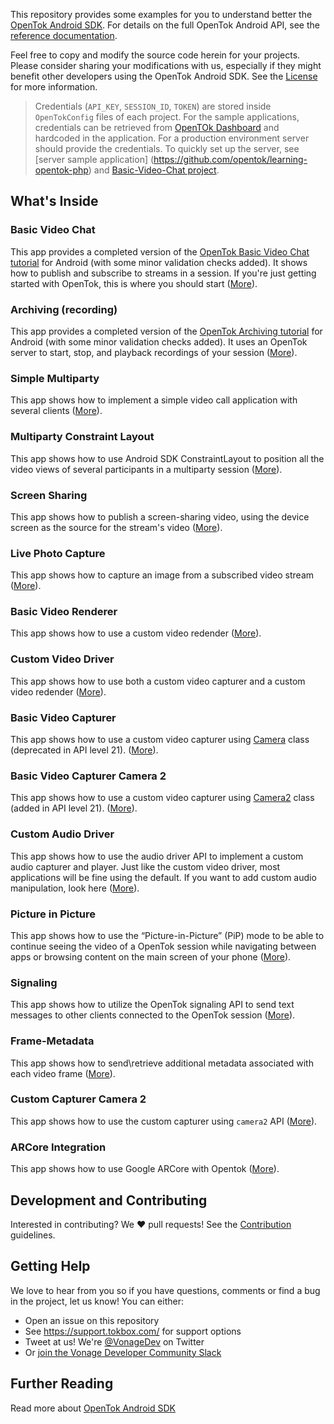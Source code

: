 This repository provides some examples for you to understand better the [OpenTok Android SDK](https://tokbox.com/developer/sdks/android/). For details on the full OpenTok Android API, see the [reference documentation](https://tokbox.com/opentok/libraries/client/android/reference/index.html).

Feel free to copy and modify the source code herein for your projects. Please consider sharing your modifications with us, especially if they might benefit other developers using the OpenTok Android SDK. See the [License](LICENSE) for more information.

> Credentials (`API_KEY`, `SESSION_ID`, `TOKEN`) are stored inside `OpenTokConfig` files of each project. For the sample applications, credentials can be retrieved from [OpenTOk Dashboard](https://dashboard.tokbox.com/projects) and hardcoded in the application. For a production environment server should provide the credentials. To quickly set up the server, see [server sample application] (https://github.com/opentok/learning-opentok-php) and [Basic-Video-Chat project](/Basic-Video-Chat). 
## What's Inside

### Basic Video Chat

This app provides a completed version of the [OpenTok Basic Video Chat tutorial](https://tokbox.com/developer/tutorials/android/basic-video-chat/) for Android (with some minor validation checks added). It shows how to publish and subscribe to streams in a session. If you're just getting started with OpenTok, this is where you should start ([More](/Basic-Video-Chat)).

### Archiving (recording)

This app provides a completed version of the [OpenTok Archiving tutorial](https://tokbox.com/developer/tutorials/android/archiving/) for Android (with some minor validation checks added). It uses an OpenTok server to start, stop, and playback recordings of your session ([More](/Archiving)). 

### Simple Multiparty

This app shows how to implement a simple video call application with several clients ([More](/Simple-Multiparty)).

### Multiparty Constraint Layout

This app shows how to use Android SDK ConstraintLayout to position all the video views of several participants in a multiparty session ([More](/Multiparty-Constraint-Layout)).

### Screen Sharing

This app shows how to publish a screen-sharing video, using the device screen as the source for the stream's video ([More](/Screen-Sharing)).

### Live Photo Capture

This app shows how to capture an image from a subscribed video stream ([More](/Live-Photo-Capture)).

### Basic Video Renderer

This app shows how to use a custom video redender ([More](/Basic-Video-Renderer)).

### Custom Video Driver

This app shows how to use both a custom video capturer and a custom video redender ([More](/Custom-Video-Driver)).

### Basic Video Capturer

This app shows how to use a custom video capturer using [Camera](https://developer.android.com/reference/android/hardware/Camera) class (deprecated in API level 21). ([More](/Basic-Video-Capturer)).

### Basic Video Capturer Camera 2

This app shows how to use a custom video capturer using [Camera2](https://developer.android.com/reference/android/hardware/camera2/package-summary) class (added in API level 21). ([More](/Basic-Video-Capturer-Camera-2)).

### Custom Audio Driver

This app shows how to use the audio driver API to implement a custom audio capturer and player. Just like the custom video driver, most applications will be fine using the default. If you want to add custom audio manipulation, look here ([More](/Custom-Audio-Driver)).

### Picture in Picture

This app shows how to use the “Picture-in-Picture” (PiP) mode to be able to continue seeing the video of a OpenTok session while navigating between apps or browsing content on the main screen of your phone ([More](/Picture-In-Picture)).

### Signaling

This app shows how to utilize the OpenTok signaling API to send text messages to other clients connected to the OpenTok session ([More](/Signaling)).

### Frame-Metadata

This app shows how to send\retrieve additional metadata associated with each video frame ([More](/Frame-Metadata)).

### Custom Capturer Camera 2

This app shows how to use the custom capturer using `camera2` API ([More](/Custom-Capturer-Camera-2)).

### ARCore Integration

This app shows how to use Google ARCore with Opentok ([More](/ARCore-Integration)).

## Development and Contributing

Interested in contributing? We :heart: pull requests! See the 
[Contribution](CONTRIBUTING.md) guidelines.

## Getting Help

We love to hear from you so if you have questions, comments or find a bug in the project, let us know! You can either:

- Open an issue on this repository
- See <https://support.tokbox.com/> for support options
- Tweet at us! We're [@VonageDev](https://twitter.com/VonageDev) on Twitter
- Or [join the Vonage Developer Community Slack](https://developer.nexmo.com/community/slack)

## Further Reading

Read more about [OpenTok Android SDK](https://tokbox.com/developer/sdks/android/)
